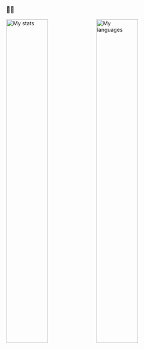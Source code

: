 ### 🧙‍♂️
<img align="left" width="47%" alt="My stats" src="https://github-readme-stats.vercel.app/api?username=mykyta07&show_icons=true&theme=highcontrast">
<img align="left" width="47%" alt="My languages" src="https://github-readme-stats.vercel.app/api/top-langs/?username=mykyta07&layout=compact&theme=highcontrast">
